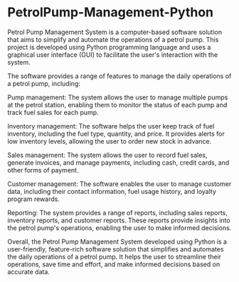 # PetrolPump-Management-Python

Petrol Pump Management System is a computer-based software solution that aims to simplify and automate the operations of a petrol pump. This project is developed using Python programming language and uses a graphical user interface (GUI) to facilitate the user's interaction with the system.

The software provides a range of features to manage the daily operations of a petrol pump, including:

Pump management: The system allows the user to manage multiple pumps at the petrol station, enabling them to monitor the status of each pump and track fuel sales for each pump.

Inventory management: The software helps the user keep track of fuel inventory, including the fuel type, quantity, and price. It provides alerts for low inventory levels, allowing the user to order new stock in advance.

Sales management: The system allows the user to record fuel sales, generate invoices, and manage payments, including cash, credit cards, and other forms of payment.

Customer management: The software enables the user to manage customer data, including their contact information, fuel usage history, and loyalty program rewards.

Reporting: The system provides a range of reports, including sales reports, inventory reports, and customer reports. These reports provide insights into the petrol pump's operations, enabling the user to make informed decisions.

Overall, the Petrol Pump Management System developed using Python is a user-friendly, feature-rich software solution that simplifies and automates the daily operations of a petrol pump. It helps the user to streamline their operations, save time and effort, and make informed decisions based on accurate data.




